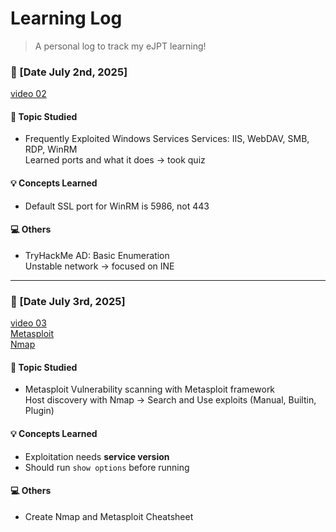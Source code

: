 # Learning Log
> A personal log to track my eJPT learning!

### 📆 [Date July 2nd, 2025]
[video 02](https://github.com/itr-a/eJTP-Learning/blob/4bdf44c48403ecf2a50b717e968800fb1665f29d/INE-courses/Assessment%20Methodologies%3A%20Vulnerability%20Assessment/Lesson-01/video-02.md)
#### 📖 Topic Studied
- Frequently Exploited Windows Services
Services: IIS, WebDAV, SMB, RDP, WinRM  
Learned ports and what it does -> took quiz
#### 💡 Concepts Learned
- Default SSL port for WinRM is 5986, not 443

#### 💻 Others
- TryHackMe AD: Basic Enumeration  
  Unstable network -> focused on INE

---

### 📆 [Date July 3rd, 2025]
[video 03](https://github.com/itr-a/eJTP-Learning/blob/4bdf44c48403ecf2a50b717e968800fb1665f29d/INE-courses/Assessment%20Methodologies%3A%20Vulnerability%20Assessment/Lesson-01/video-03.md)  
[Metasploit](https://github.com/itr-a/eJTP-Learning/blob/05a7aa3ec5a1f6050154d868da5d8b3debb66dcf/Tools/Metasploit.md)  
[Nmap](https://github.com/itr-a/eJTP-Learning/blob/05a7aa3ec5a1f6050154d868da5d8b3debb66dcf/Tools/Nmap.md)
#### 📖 Topic Studied
- Metasploit
  Vulnerability scanning with Metasploit framework  
  Host discovery with Nmap -> Search and Use exploits (Manual, Builtin, Plugin)
#### 💡 Concepts Learned
- Exploitation needs **service version**
- Should run `show options` before running

#### 💻 Others
- Create Nmap and Metasploit Cheatsheet
